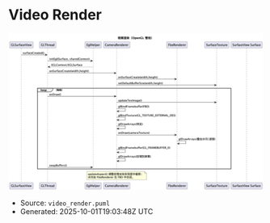 # Video Render

![Video Render](./video_render.png)

- Source: `video_render.puml`
- Generated: 2025-10-01T19:03:48Z UTC
